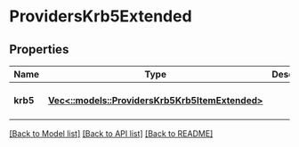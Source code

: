 # ProvidersKrb5Extended

## Properties
Name | Type | Description | Notes
------------ | ------------- | ------------- | -------------
**krb5** | [**Vec<::models::ProvidersKrb5Krb5ItemExtended>**](ProvidersKrb5Krb5ItemExtended.md) |  | [optional] [default to null]

[[Back to Model list]](../README.md#documentation-for-models) [[Back to API list]](../README.md#documentation-for-api-endpoints) [[Back to README]](../README.md)


